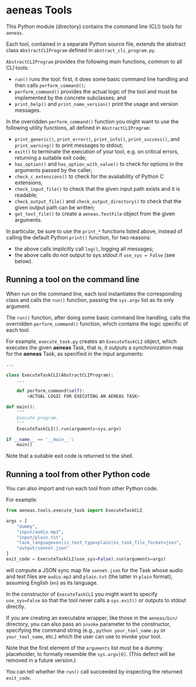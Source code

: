 # aeneas Tools 

This Python module (directory) contains the command line (CLI) tools for ``aeneas``.

Each tool, contained in a separate Python source file,
extends the abstract class ``AbstractCLIProgram``
defined in ``abstract_cli_program.py``.

``AbstractCLIProgram`` provides the following main functions, common to all CLI tools:

* ``run()`` runs the tool: first, it does some basic command line handling and then calls ``perform_command()``;
* ``perform_command()`` provides the actual logic of the tool and must be implemented by the concrete subclasses; and
* ``print_help()`` and ``print_name_version()`` print the usage and version messages.

In the overridden ``perform_command()`` function you might want to use the following utility functions,
all defined in ``AbstractCLIProgram``:

* ``print_generic()``, ``print_error()``, ``print_info()``, ``print_success()``, and ``print_warning()`` to print messages to stdout;
* ``exit()`` to terminate the execution of your tool, e.g. on critical errors, returning a suitable exit code;
* ``has_option()`` and ``has_option_with_value()`` to check for options in the arguments passed by the caller;
* ``check_c_extensions()`` to check for the availability of Python C extensions;
* ``check_input_file()`` to check that the given input path exists and it is readable;
* ``check_output_file()`` and ``check_output_directory()`` to check that the given output path can be written;
* ``get_text_file()`` to create a ``aeneas.TextFile`` object from the given arguments.

In particular, be sure to use the ``print_*`` functions listed above,
instead of calling the default Python ``print()`` function,
for two reasons:

* the above calls implicitly call ``log()``, logging all messages;
* the above calls do not output to sys.stdout if ``use_sys = False`` (see below).


## Running a tool on the command line

When run on the command line, each tool instantiates the corresponding class
and calls the ``run()`` function, passing the ``sys.argv`` list as its only argument.

The ``run()`` function, after doing some basic command line handling,
calls the overridden ``perform_command()`` function,
which contains the logic specific of each tool.

For example, ``execute_task.py`` creates an ``ExecuteTaskCLI`` object,
which executes the given **aeneas** Task, that is, it outputs a synchronization map
for the **aeneas** Task, as specified in the input arguments:

```python
...

class ExecuteTaskCLI(AbstractCLIProgram):
    ...

    def perform_command(self):
        <ACTUAL LOGIC FOR EXECUTING AN AENEAS TASK>

def main():
    """
    Execute program.
    """
    ExecuteTaskCLI().run(arguments=sys.argv)

if __name__ == '__main__':
    main()
```

Note that a suitable exit code is returned to the shell.


## Running a tool from other Python code

You can also import and run each tool from other Python code.

For example:

```python
from aeneas.tools.execute_task import ExecuteTaskCLI

args = [
    "dummy",
    "input/audio.mp3",
    "input/plain.txt",
    "task_language=en|is_text_type=plain|os_task_file_format=json",
    "output/sonnet.json"
]
exit_code = ExecuteTaskCLI(use_sys=False).run(arguments=args)
```

will compute a JSON sync map file ``sonnet.json`` for the Task
whose audio and text files are ``audio.mp3`` and ``plain.txt``
(the latter in ``plain`` format), assuming English (``en``) as its language.

In the constructor of ``ExecuteTaskCLI`` you might want to specify
``use_sys=False`` so that the tool never calls a ``sys.exit()`` or
outputs to stdout directly.

If you are creating an executable wrapper, like those in the ``aeneas/bin/`` directory,
you can also pass an ``invoke`` parameter to the constructor,
specifying the command string
(e.g., ``python your_tool_name.py`` or ``your_tool_name``, etc.)
which the user can use to invoke your tool.

Note that the first element of the ``arguments`` list must be a dummy placeholder,
to formally resemble the ``sys.argv[0]``.
(This defect will be removed in a future version.)

You can tell whether the ``run()`` call succeeded by inspecting the returned ``exit_code``.



